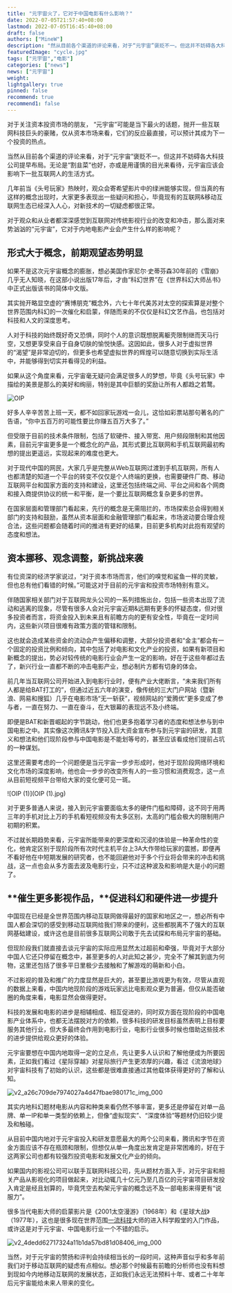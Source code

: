 ```yaml
---
title: "元宇宙火了，它对于中国电影有什么影响？"
date: 2022-07-05T21:57:40+08:00
lastmod: 2022-07-05T16:45:40+08:00
draft: false
authors: ["MineW"]
description: "然从目前各个渠道的评论来看，对于“元宇宙”褒贬不一。但这并不妨碍各大科技公司提早布局。无论是“割韭菜”也好，亦或是用谨慎的目光来看待，元宇宙应该会影响下一批互联网人的生活方式。"
featuredImage: "cycle.jpg"
tags: ["元宇宙","电影"]
categories: ["news"]
news: ["元宇宙"]
weight: 
lightgallery: true
pinned: false
recommend: true
recommend1: false
---
```


对于关注资本投资市场的朋友， “元宇宙”可能是当下最火的话题，抛开一些互联网科技巨头的豪赌，仅从资本市场来看，它们的反应最直接，可以预计其成为下一个投资的热点。 

当然从目前各个渠道的评论来看，对于“元宇宙”褒贬不一。但这并不妨碍各大科技公司提早布局。无论是“割韭菜”也好，亦或是用谨慎的目光来看待，元宇宙应该会影响下一批互联网人的生活方式。 

几年前当《头号玩家》热映时，观众会寄希望影片中的绿洲能够实现，但当真的有这样的概念出现时，大家更多表现出一些疑问和担心，毕竟现有的互联网&移动互联网生态已经深入人心，对新技术的一切疑虑都很正常。 

对于观众和从业者都深深感觉到互联网对传统影视行业的改变和冲击，那么面对来势汹汹的“元宇宙”，它对于内地电影产业会产生什么样的影响呢？ 

## **形式大于概念，前期观望态势明显**

如果不是这次元宇宙概念的膨胀，想必美国作家尼尔·史蒂芬森30年前的《雪崩》几乎无人知晓，在这部小说出版17年后，才由“科幻世界”在《世界科幻大师丛书》中正式出版该书的简体中文版。 

其实抛开略显空虚的“赛博朋克”概念外，六七十年代美苏对太空的探索算是对整个世界范围内科幻的一次催化和启蒙，伴随而来的不仅仅是科幻文艺作品，也包括对科技和人文的深度思考。 

人对于科技的始终既好奇又恐惧，同时个人的意识既想脱离躯壳限制继而天马行空，又想更享受来自于自身切肤的愉悦快感。这因如此，很多人对于虚拟世界的“渴望”是非常迫切的，但更多也希望虚拟世界的辉煌可以随意切换到实际生活中，并能够得到切实并看得见的利益。 

如果从这个角度来看，元宇宙毫无疑问会满足很多人的梦想，毕竟《头号玩家》中描绘的美景是那么的美好和绚丽，特别是其中巨额的奖励让所有人都趋之若鹜。 

![OIP](OIP.jpg)

好多人辛辛苦苦上班一天，都不如回家玩游戏一会儿，这恰如彩票站那句著名的广告语，“你中五百万的可能性要比你赚五百万大多了。” 

但受限于目前的技术条件限制，包括了软硬件、接入带宽、用户频段限制和其他因素，目前元宇宙更多是一个概念化的产品，其形式要比互联网和手机互联网最初构想的提出更遥远，实现起来的难度也更大。 

对于现代中国的网民，大家几乎是完整从Web互联网过渡到手机互联网，所有人也都清楚的知道一个平台的转变不仅仅是个人终端的更换，也需要硬件厂商、移动互联网平台和国家方面的支持和建设，这里还包括终端之间、平台之间和各个网商和接入商提供协议的统一和平衡，是一个要比互联网概念复杂更多的世界。 

在国家层面和管理部门看起来，先行的概念是无需阻拦的，市场探索总会得到相关部门的支持和鼓励，虽然从资本层面和金融管理部门看起来，市场波动要合理合规合法，这些问题都会随着时间的推进有更好的结果，目前更多机构对此抱有观望的态度和想法。 

## **资本挪移、观念调整，新挑战来袭**

有位资深的经济学家说过，“对于资本市场而言，他们的嗅觉和鲨鱼一样的灵敏，但也总有他们看错的时候。”可能这对于目前的元宇宙和投资市场特别有意义。 

伴随国家相关部门对于互联网龙头公司的一系列措施出台，包括一些资本出现了流动和逃离的现象，尽管有很多人会对元宇宙近期&远期有更多的怀疑态度，但对很多投资者而言，将资金投入到未来且有前瞻方向的更有安全性，毕竟在一定时间内，这些新兴项目很难有政策方面的管辖和限制。 

这也就会造成某些资金的流动会产生偏移和调整，大部分投资者和“金主”都会有一个固定的投资比例和倾向，其中包括了对电影和文化产业的投资，如果有新项目和新概念的提出，势必对较传统的电影行业会产生一定的影响，好在于这些年都过去了，新兴行业一直都不断的冲击电影产业，想必制片方都有切身的体会。 

前几年当互联网公司开始进入到电影行业时，便有产业大佬断言，“未来我们所有人都是给BAT打工的”，但通过近五六年的演变，像传统的三大门户网站（暨新浪、网易和搜狐）几乎在电影市场“无一斩获”，视频网站的“爱腾优”更多变成了参与者，一直在努力、一直在奋斗，在大银幕的表现远不及小终端。 

即便是BAT和新晋崛起的字节跳动，他们也更多抱着学习者的态度和想法参与到中国电影之中。其实像这次腾讯&字节投入巨大资金宣布参与到元宇宙的研发，其意义和想法和他们现阶段参与中国电影是不能划等号的，甚至应该看成他们提前占坑的一种谋划。 

这里还需要考虑的一个问题便是当元宇宙一步步形成时，他对于现阶段网络环境和文化市场的深度影响，他也会一步步的改变所有人的一些习惯和消费观念，这一点从目前短视频平台带给大家的变化便可见一斑。 

![OIP (1)](OIP (1).jpg)

对于更多普通人来说，接入到元宇宙要面临太多的硬件门槛和障碍，这不同于用两三年的手机对比上万的手机看短视频没有太多区别，太高的门槛会极大的限制用户初期的积累。 

不过就长期趋势来看，元宇宙所能带来的更深度和沉浸的体验是一种革命性的变化，他肯定区别于现阶段所有次时代主机平台上3A大作带给玩家的震撼，即便再不看好他在中短期发展的研究者，也不能回避他对于多个行业将会带来的冲击和挑战，这一点也会从多方面去波及电影行业，只不过这种波及和影响是大是小的问题了。 

## **催生更多影视作品，****促进科幻和硬件进一步提升**

中国现在已经是全世界范围内移动互联网做得最好的国家和地区之一，想必所有中国人都会深切的感受到移动互联网给我们带来的便利，这些都脱离不了强大的互联网基础建设，或许这也是目前很多互联网公司敢于先去试探和布局元宇宙的基础。 

但现阶段我们就直接去谈元宇宙的实际应用显然太过超前和牵强，毕竟对于大部分中国人它还只停留在概念中，甚至更多的人对此知之甚少，完全不了解其到底为何物，这里还包括了很多平日里极少去接触和了解游戏的萌新和小白。 

不过影视的普及和推广的力度显然是巨大的，甚至要比游戏更为有效，尽管从直观的数据上来看，中国内地现阶段的游戏玩家远比电影观众更为普遍，但仅从能否破圈的角度来看，电影显然会做得更好。 

科技的发展和电影的进步是相辅相成、相互促进的，同时双方面在现阶段的中国电影产业体系中，也都无法摆脱对方的依赖，很多科技的研发目标虽然表明上目标要服务其他行业，但大多最终会作用到电影行业，电影行业很多时候也借助这些技术的进步提供给观众更好的体验。 

元宇宙要想在中国内地取得一定的立足点，先让更多人认识和了解他便成为所要因素，正如我们看过《星际穿越》对星际旅行产生更浓厚的兴趣，看过《流浪地球》对宇宙科技有了初始的认识，这些都是很难直接通过其他载体获得更好的了解和认知。 

![v2_a26c709de7974027a4d47fbae980171c_img_000](v2_a26c709de7974027a4d47fbae980171c_img_000.jpg)

其实内地科幻题材电影从内容和种类来看仍然不够丰富，更多还是停留在对单一品牌、单一IP和单一类型的依赖上，但像“虚拟现实”、“深度体验”等题材仍旧较少提及和触碰。 

从目前中国内地对于元宇宙投入和研发意愿最大的两个公司来看，腾讯和字节在资金方面应该不存在瓶颈和限制，但想仅从单一角度出发肯定是非常困难的，好在于这两家公司也都有较强烈投资电影和发展文化产业的倾向。 

如果国内的影视公司可以联手互联网科技公司，先从题材方面入手，对元宇宙和相关产品从影视化的项目做起来，对比动辄几十亿元乃至几百亿的元宇宙项目研发投入肯定是经且划算的，毕竟凭空去构架元宇宙的概念远不及一部电影来得更有“说服力”。 

很多当代电影大师的启蒙影片是《2001太空漫游》（1968年）和《星球大战》（1977年），这也是很多现在世界范围[一流科技](https://36kr.com/project/1678229397222408)大师的进入科学殿堂的入门作品，或许这是对于元宇宙、中国电影行业一个不错的启示。 

![v2_4dedd62717324a11b1da57bd81d08406_img_000](v2_4dedd62717324a11b1da57bd81d08406_img_000.jpg)

当然，对于元宇宙的赞扬和评判会持续相当长的一段时间，这种声音似乎和多年前我们对于移动互联网的疑虑有点相似。想必那个时候最有前瞻的分析师也没有料想到现如今内地移动互联网的发展状态，正如我们永远无法预料十年、或者二十年年后元宇宙能给未来人带来的变化。 